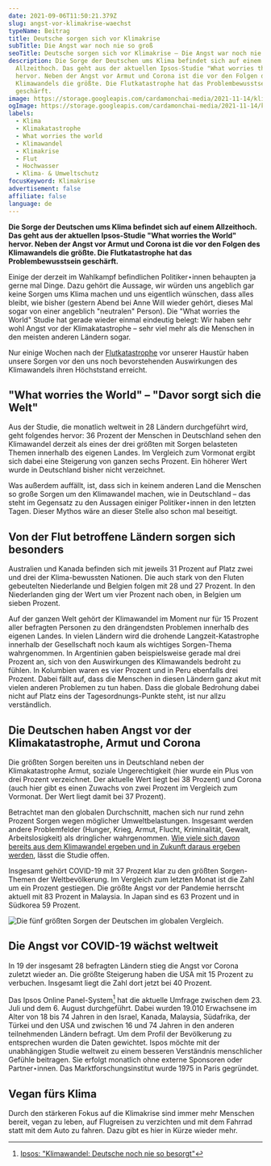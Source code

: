 ```yaml
---
date: 2021-09-06T11:50:21.379Z
slug: angst-vor-klimakrise-waechst
typeName: Beitrag
title: Deutsche sorgen sich vor Klimakrise
subTitle: Die Angst war noch nie so groß
seoTitle: Deutsche sorgen sich vor Klimakrise – Die Angst war noch nie so groß
description: Die Sorge der Deutschen ums Klima befindet sich auf einem
  Allzeithoch. Das geht aus der aktuellen Ipsos-Studie "What worries the World"
  hervor. Neben der Angst vor Armut und Corona ist die vor den Folgen des
  Klimawandels die größte. Die Flutkatastrophe hat das Problembewusstsein
  geschärft.
image: https://storage.googleapis.com/cardamonchai-media/2021-11-14/klimakrise-imagine-f8f8f8_787e82_1024_768/640.webp
ogImage: https://storage.googleapis.com/cardamonchai-media/2021-11-14/klimakrise-fb-imagine-f8f8f8_878585_1200_628/640.webp
labels:
  - Klima
  - Klimakatastrophe
  - What worries the world
  - Klimawandel
  - Klimakrise
  - Flut
  - Hochwasser
  - Klima- & Umweltschutz
focusKeyword: Klimakrise
advertisement: false
affiliate: false
language: de
---
```


**Die Sorge der Deutschen ums Klima befindet sich auf einem Allzeithoch. Das geht aus der aktuellen Ipsos-Studie "What worries the World" hervor. Neben der Angst vor Armut und Corona ist die vor den Folgen des Klimawandels die größte. Die Flutkatastrophe hat das Problembewusstsein geschärft.**

Einige der derzeit im Wahlkampf befindlichen Politiker⋆innen behaupten ja gerne mal Dinge. Dazu gehört die Aussage, wir würden uns angeblich gar keine Sorgen ums Klima machen und uns eigentlich wünschen, dass alles bleibt, wie bisher (gestern Abend bei Anne Will wieder gehört, dieses Mal sogar von einer angeblich "neutralen" Person). Die "What worries the World" Studie hat gerade wieder einmal eindeutig belegt: Wir haben sehr wohl Angst vor der Klimakatastrophe – sehr viel mehr als die Menschen in den meisten anderen Ländern sogar.

Nur einige Wochen nach der [Flutkatastrophe](/2021/07/tiere-als-hochwasser-opfer/) vor unserer Haustür haben unsere Sorgen vor den uns noch bevorstehenden Auswirkungen des Klimawandels ihren Höchststand erreicht.

## "What worries the World" – "Davor sorgt sich die Welt"

Aus der Studie, die monatlich weltweit in 28 Ländern durchgeführt wird, geht folgendes hervor: 36 Prozent der Menschen in Deutschland sehen den Klimawandel derzeit als eines der drei größten mit Sorgen belasteten Themen innerhalb des eigenen Landes. Im Vergleich zum Vormonat ergibt sich dabei eine Steigerung von ganzen sechs Prozent. Ein höherer Wert wurde in Deutschland bisher nicht verzeichnet.

Was außerdem auffällt, ist, dass sich in keinem anderen Land die Menschen so große Sorgen um den Klimawandel machen, wie in Deutschland – das steht im Gegensatz zu den Aussagen einiger Politiker⋆innen in den letzten Tagen. Dieser Mythos wäre an dieser Stelle also schon mal beseitigt.

## Von der Flut betroffene Ländern sorgen sich besonders

Australien und Kanada befinden sich mit jeweils 31 Prozent auf Platz zwei und drei der Klima-bewussten Nationen. Die auch stark von den Fluten gebeutelten Niederlande und Belgien folgen mit 28 und 27 Prozent. In den Niederlanden ging der Wert um vier Prozent nach oben, in Belgien um sieben Prozent.

Auf der ganzen Welt gehört der Klimawandel im Moment nur für 15 Prozent aller befragten Personen zu den drängendsten Problemen innerhalb des eigenen Landes. In vielen Ländern wird die drohende Langzeit-Katastrophe innerhalb der Gesellschaft noch kaum als wichtiges Sorgen-Thema wahrgenommen. In Argentinien gaben beispielsweise gerade mal drei Prozent an, sich von den Auswirkungen des Klimawandels bedroht zu fühlen. In Kolumbien waren es vier Prozent und in Peru ebenfalls drei Prozent. Dabei fällt auf, dass die Menschen in diesen Ländern ganz akut mit vielen anderen Problemen zu tun haben. Dass die globale Bedrohung dabei nicht auf Platz eins der Tagesordnungs-Punkte steht, ist nur allzu verständlich.

## Die Deutschen haben Angst vor der Klimakatastrophe, Armut und Corona

Die größten Sorgen bereiten uns in Deutschland neben der Klimakatastrophe Armut, soziale Ungerechtigkeit (hier wurde ein Plus von drei Prozent verzeichnet. Der aktuelle Wert liegt bei 38 Prozent) und Corona (auch hier gibt es einen Zuwachs von zwei Prozent im Vergleich zum Vormonat. Der Wert liegt damit bei 37 Prozent).

Betrachtet man den globalen Durchschnitt, machen sich nur rund zehn Prozent Sorgen wegen möglicher Umweltbelastungen. Insgesamt werden andere Problemfelder (Hunger, Krieg, Armut, Flucht, Kriminalität, Gewalt, Arbeitslosigkeit) als dringlicher wahrgenommen. [Wie viele sich davon bereits aus dem Klimawandel ergeben und in Zukunft daraus ergeben werden](/2020/07/handeln-statt-hoffen-carola-rackete/), lässt die Studie offen.

Insgesamt gehört COVID-19 mit 37 Prozent klar zu den größten Sorgen-Themen der Weltbevölkerung. Im Vergleich zum letzten Monat ist die Zahl um ein Prozent gestiegen. Die größte Angst vor der Pandemie herrscht aktuell mit 83 Prozent in Malaysia. In Japan sind es 63 Prozent und in Südkorea 59 Prozent.

![Die fünf größten Sorgen der Deutschen im globalen Vergleich.](https://storage.googleapis.com/cardamonchai-media/2021-11-14/klimakrise-ipsos-grafik-imagine-f8f8f8_d0dbe2_567_425/640.webp "Die fünf größten Sorgen der Deutschen im globalen Vergleich.")

## Die Angst vor COVID-19 wächst weltweit

In 19 der insgesamt 28 befragten Ländern stieg die Angst vor Corona zuletzt wieder an. Die größte Steigerung haben die USA mit 15 Prozent zu verbuchen. Insgesamt liegt die Zahl dort jetzt bei 40 Prozent.

Das Ipsos Online Panel-System[^1] hat die aktuelle Umfrage zwischen dem 23. Juli und dem 6. August durchgeführt. Dabei wurden 19.010 Erwachsene im Alter von 18 bis 74 Jahren in den Israel, Kanada, Malaysia, Südafrika, der Türkei und den USA und zwischen 16 und 74 Jahren in den anderen teilnehmenden Ländern befragt. Um dem Profil der Bevölkerung zu entsprechen wurden die Daten gewichtet. Ispos möchte mit der unabhängigen Studie weltweit zu einem besseren Verständnis menschlicher Gefühle beitragen. Sie erfolgt monatlich ohne externe Sponsoren oder Partner⋆innen. Das Marktforschungsinstitut wurde 1975 in Paris gegründet.

## Vegan fürs Klima

Durch den stärkeren Fokus auf die Klimakrise sind immer mehr Menschen bereit, vegan zu leben, auf Flugreisen zu verzichten und mit dem Fahrrad statt mit dem Auto zu fahren. Dazu gibt es hier in Kürze wieder mehr.

[^1]: [Ipsos: "Klimawandel: Deutsche noch nie so besorgt"](https://www.ipsos.com/sites/default/files/ct/news/documents/2021-09/World%20Worries_Country%20Report%20Germany_08-2021.pdf)